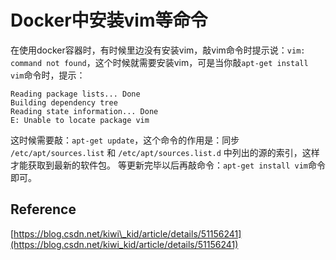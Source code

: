 # Docker中安装vim等命令

在使用docker容器时，有时候里边没有安装vim，敲vim命令时提示说：`vim: command not found`，这个时候就需要安装vim，可是当你敲`apt-get install vim`命令时，提示：
```
Reading package lists... Done
Building dependency tree       
Reading state information... Done
E: Unable to locate package vim
```
这时候需要敲：`apt-get update`，这个命令的作用是：同步 `/etc/apt/sources.list` 和 `/etc/apt/sources.list.d` 中列出的源的索引，这样才能获取到最新的软件包。
等更新完毕以后再敲命令：`apt-get install vim`命令即可。

## Reference
[https://blog.csdn.net/kiwi\_kid/article/details/51156241](https://blog.csdn.net/kiwi_kid/article/details/51156241)
